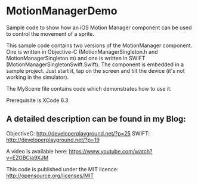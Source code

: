 MotionManagerDemo
=================

Sample code to show how an iOS Motion Manager component can be used to control the movement of a sprite. 

This sample code contains two versions of the MotionManager component. One is written in Objective-C (MotionManagerSingleton.h and MotionManagerSingleton.m) and one is written in SWIFT (MotionManagerSingletonSwift.Swift). The component is embedded in a sample project. Just start it, tap on the screen and tilt the device (it's not working in the simulator).

The MyScene file
contains code which demonstrates how to use it.

Prerequisite is XCode 6.3


A detailed description can be found in my Blog:
-----------------------------------------------
ObjectiveC: http://developerplayground.net/?p=25
SWIFT:      http://developerplayground.net/?p=19

A video is available here: https://www.youtube.com/watch?v=EZGBCia9XJM

This code is published under the MIT licence: http://opensource.org/licenses/MIT 
